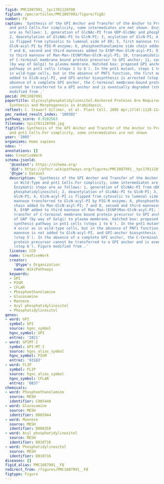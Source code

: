 ```yaml
---
figid: PMC1087991__tpc1701128f08
figlink: /pmc/articles/PMC1087991/figure/fig8/
number: F8
caption: 'Synthesis of the GPI Anchor and Transfer of the Anchor to Proteins in Wild-Type
  and pnt1 Cells.For simplicity, some intermediates are not shown. Enzymatic steps
  are as follows: 1, generation of GlcNAc-PI from UDP-GlcNAc and phosphatidylinositol;
  2, deacetylation of GlcNAc-PI to GlcN-PI; 3, acylation of GlcN-PI; 4, GlcN-acyl-PI
  is flipped from cytosolic to lumenal side of ER; 5, first mannose transferred to
  GlcN-acyl-PI by PIG-M enzyme; 6, phosphoethanolamine side chain added to Man-GlcN-acyl-PI;
  7 and 8, second and third mannoses added to EtNP-Man-GlcN-acyl-PI; 9, EtNP added
  to third mannose of Man-Man-(EtNP)Man-GlcN-acyl-PI; 10, transamidation transfer
  of C-terminal membrane bound protein precursor to GPI anchor; 11, secretion of GAP
  (by way of Golgi) to plasma membrane. Hatched box: proposed GPI anchor synthesis
  pathway in pnt1 cells (steps 1 to 6′). In the pnt1 mutant, steps 1 to 4 occur as
  in wild-type cells, but in the absence of PNT1 function, the first mannose is not
  added to GlcN-acyl-PI, and GPI-anchor biosynthesis is arrested (step 5′). In the
  absence of a complete GPI anchor, the C-terminal membrane-bound protein precursor
  cannot be transferred to a GPI anchor and is eventually degraded (step 6′). Figure
  modified from .'
pmcid: PMC1087991
papertitle: Glycosylphosphatidylinositol-Anchored Proteins Are Required for Cell Wall
  Synthesis and Morphogenesis in Arabidopsis.
reftext: C. Stewart Gillmor, et al. Plant Cell. 2005 Apr;17(4):1128-1140.
pmc_ranked_result_index: '100302'
pathway_score: 0.9182563
filename: tpc1701128f08.jpg
figtitle: Synthesis of the GPI Anchor and Transfer of the Anchor to Proteins in Wild-Type
  and pnt1 Cells.For simplicity, some intermediates are not shown
year: '2005'
organisms: Homo sapiens
ndex: ''
annotations: []
seo: CreativeWork
schema-jsonld:
  '@context': https://schema.org/
  '@id': https://pfocr.wikipathways.org/figures/PMC1087991__tpc1701128f08.html
  '@type': Dataset
  description: 'Synthesis of the GPI Anchor and Transfer of the Anchor to Proteins
    in Wild-Type and pnt1 Cells.For simplicity, some intermediates are not shown.
    Enzymatic steps are as follows: 1, generation of GlcNAc-PI from UDP-GlcNAc and
    phosphatidylinositol; 2, deacetylation of GlcNAc-PI to GlcN-PI; 3, acylation of
    GlcN-PI; 4, GlcN-acyl-PI is flipped from cytosolic to lumenal side of ER; 5, first
    mannose transferred to GlcN-acyl-PI by PIG-M enzyme; 6, phosphoethanolamine side
    chain added to Man-GlcN-acyl-PI; 7 and 8, second and third mannoses added to EtNP-Man-GlcN-acyl-PI;
    9, EtNP added to third mannose of Man-Man-(EtNP)Man-GlcN-acyl-PI; 10, transamidation
    transfer of C-terminal membrane bound protein precursor to GPI anchor; 11, secretion
    of GAP (by way of Golgi) to plasma membrane. Hatched box: proposed GPI anchor
    synthesis pathway in pnt1 cells (steps 1 to 6′). In the pnt1 mutant, steps 1 to
    4 occur as in wild-type cells, but in the absence of PNT1 function, the first
    mannose is not added to GlcN-acyl-PI, and GPI-anchor biosynthesis is arrested
    (step 5′). In the absence of a complete GPI anchor, the C-terminal membrane-bound
    protein precursor cannot be transferred to a GPI anchor and is eventually degraded
    (step 6′). Figure modified from .'
  license: CC0
  name: CreativeWork
  creator:
    '@type': Organization
    name: WikiPathways
  keywords:
  - GPI
  - PIGM
  - CFLAR
  - Phosphoethanolamine
  - Glucosamine
  - Mannose
  - Acyl phosphatidylinositol
  - Phosphatidylinositol
genes:
- word: GPI
  symbol: GPI
  source: hgnc_symbol
  hgnc_symbol: GPI
  entrez: '2821'
- word: GPIMT-I
  symbol: GPI-MT-I
  source: hgnc_alias_symbol
  hgnc_symbol: PIGM
  entrez: '93183'
- word: FLIP
  symbol: FLIP
  source: hgnc_alias_symbol
  hgnc_symbol: CFLAR
  entrez: '8837'
chemicals:
- word: Phosphoethanolamine
  source: MESH
  identifier: C005448
- word: Glucosamine
  source: MESH
  identifier: D005944
- word: Mannose
  source: MESH
  identifier: D008358
- word: Acyl phosphatidylinositol
  source: MESH
  identifier: D010716
- word: Phosphatidylinositol
  source: MESH
  identifier: D010716
diseases: []
figid_alias: PMC1087991__F8
redirect_from: /figures/PMC1087991__F8
figtype: Figure
---
```

